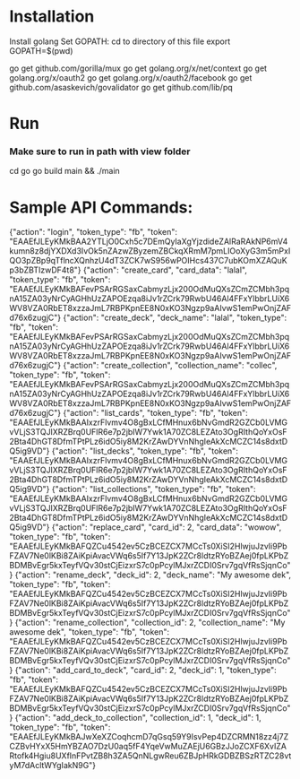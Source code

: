 # Installation

Install golang
Set GOPATH:
    cd to directory of this file
    export GOPATH=$(pwd)

go get github.com/gorilla/mux
go get golang.org/x/net/context
go get golang.org/x/oauth2
go get golang.org/x/oauth2/facebook
go get github.com/asaskevich/govalidator
go get github.com/lib/pq

# Run
### Make sure to run in path with view folder
cd go
go build main && ./main

# Sample API Commands:
{"action": "login", "token_type": "fb", "token": "EAAEfJLEyKMkBAA2YTLjO0Cxh5c7DEmQyIaXgYjzdideZAlRaRAkNP6mV4kumn8z8djYXDXd3IvOk5nZAzwZByzemZBCkqXRmM7pmLIOoXyG3m5mPxIQO3pZBp9qTflncXQnhzU4dT3ZCK7wS956wPOIHcs437C7ubKOmXZAQuKp3bZBTIzwDF4t8"}
{"action": "create_card", "card_data": "lalal", "token_type": "fb", "token": "EAAEfJLEyKMkBAFevPSArRGSaxCabmyzLjx200OdMuQXsZCmZCMbh3pqnA15ZA03yNrCyAGHhUzZAPOEzqa8iJv1rZCrk79RwbU46Al4FFxYlbbrLUiX6WV8VZA0RbET8xzzaJmL7RBPKpnEE8N0xKO3Ngzp9aAIvwS1emPwOnjZAFd76x6zugjC"}
{"action": "create_deck", "deck_name": "lalal", "token_type": "fb", "token": "EAAEfJLEyKMkBAFevPSArRGSaxCabmyzLjx200OdMuQXsZCmZCMbh3pqnA15ZA03yNrCyAGHhUzZAPOEzqa8iJv1rZCrk79RwbU46Al4FFxYlbbrLUiX6WV8VZA0RbET8xzzaJmL7RBPKpnEE8N0xKO3Ngzp9aAIvwS1emPwOnjZAFd76x6zugjC"}
{"action": "create_collection", "collection_name": "collec", "token_type": "fb", "token": "EAAEfJLEyKMkBAFevPSArRGSaxCabmyzLjx200OdMuQXsZCmZCMbh3pqnA15ZA03yNrCyAGHhUzZAPOEzqa8iJv1rZCrk79RwbU46Al4FFxYlbbrLUiX6WV8VZA0RbET8xzzaJmL7RBPKpnEE8N0xKO3Ngzp9aAIvwS1emPwOnjZAFd76x6zugjC"}
{"action": "list_cards", "token_type": "fb", "token": "EAAEfJLEyKMkBAAIxzrFlvmv4O8gBxLCfMHnux6bNvGmdR2GZCb0LVMGvVLjS3TQJlXRZBrq0UFlR6e7p2jbIW7Ywk1A70ZC8LEZAto3OgRIthQoYxOsF2Bta4DhGT8DfmTPtPLz6idO5iy8M2KrZAwDYVnNhgIeAkXcMCZC14s8dxtDQ5ig9VD"}
{"action": "list_decks", "token_type": "fb", "token": "EAAEfJLEyKMkBAAIxzrFlvmv4O8gBxLCfMHnux6bNvGmdR2GZCb0LVMGvVLjS3TQJlXRZBrq0UFlR6e7p2jbIW7Ywk1A70ZC8LEZAto3OgRIthQoYxOsF2Bta4DhGT8DfmTPtPLz6idO5iy8M2KrZAwDYVnNhgIeAkXcMCZC14s8dxtDQ5ig9VD"}
{"action": "list_collections", "token_type": "fb", "token": "EAAEfJLEyKMkBAAIxzrFlvmv4O8gBxLCfMHnux6bNvGmdR2GZCb0LVMGvVLjS3TQJlXRZBrq0UFlR6e7p2jbIW7Ywk1A70ZC8LEZAto3OgRIthQoYxOsF2Bta4DhGT8DfmTPtPLz6idO5iy8M2KrZAwDYVnNhgIeAkXcMCZC14s8dxtDQ5ig9VD"}
{"action": "replace_card", "card_id": 2, "card_data": "wowow", "token_type": "fb", "token": "EAAEfJLEyKMkBAFQZCu4542ev5CzBCEZCX7MCcTs0XiSI2HlwjuJzvIi9PbFZAV7Ne0lKBi8ZAiKpiAvacVWq6s5If7Y13JpK2ZCr8ldtzRYoBZAej0fpLKPbZBDMBvEgr5kxTeyfVQv30stCjEizxrS7c0pPcylMJxrZCDI0Srv7gqVfRsSjqnCo"}
{"action": "rename_deck", "deck_id": 2, "deck_name": "My awesome dek", "token_type": "fb", "token": "EAAEfJLEyKMkBAFQZCu4542ev5CzBCEZCX7MCcTs0XiSI2HlwjuJzvIi9PbFZAV7Ne0lKBi8ZAiKpiAvacVWq6s5If7Y13JpK2ZCr8ldtzRYoBZAej0fpLKPbZBDMBvEgr5kxTeyfVQv30stCjEizxrS7c0pPcylMJxrZCDI0Srv7gqVfRsSjqnCo"}
{"action": "rename_collection", "collection_id": 2, "collection_name": "My awesome dek", "token_type": "fb", "token": "EAAEfJLEyKMkBAFQZCu4542ev5CzBCEZCX7MCcTs0XiSI2HlwjuJzvIi9PbFZAV7Ne0lKBi8ZAiKpiAvacVWq6s5If7Y13JpK2ZCr8ldtzRYoBZAej0fpLKPbZBDMBvEgr5kxTeyfVQv30stCjEizxrS7c0pPcylMJxrZCDI0Srv7gqVfRsSjqnCo"}
{"action": "add_card_to_deck", "card_id": 2, "deck_id": 1, "token_type": "fb", "token": "EAAEfJLEyKMkBAFQZCu4542ev5CzBCEZCX7MCcTs0XiSI2HlwjuJzvIi9PbFZAV7Ne0lKBi8ZAiKpiAvacVWq6s5If7Y13JpK2ZCr8ldtzRYoBZAej0fpLKPbZBDMBvEgr5kxTeyfVQv30stCjEizxrS7c0pPcylMJxrZCDI0Srv7gqVfRsSjqnCo"}
{"action": "add_deck_to_collection", "collection_id": 1, "deck_id": 1, "token_type": "fb", "token": "EAAEfJLEyKMkBAJwXeXZCoqhcmD7qGsq59Y9IsvPep4DZCRMN18zz4j7ZCZBvHYxX5HmYBZAO7DzU0aq5fF4YqeVwMuZAEjU6GBzJJoZCXF6XvIZARtofk4Hgiu8UXfInFPvtZB8h3ZA5QnNLgwReu6ZBJpHRkGDBZBSzRTZC28vtyM7dAcltWYgIakN9G"}